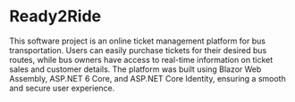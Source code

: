 # Ready2Ride
This software project is an online ticket management platform for bus transportation. Users can easily purchase tickets for their desired bus routes, while bus owners have access to real-time information on ticket sales and customer details. The platform was built using Blazor Web Assembly, ASP.NET 6 Core, and ASP.NET Core Identity, ensuring a smooth and secure user experience.


